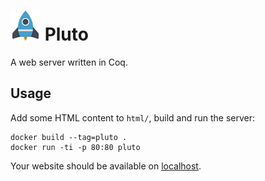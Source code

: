 # ![Logo](https://raw.githubusercontent.com/clarus/icons/master/rocket-48.png) Pluto
A web server written in Coq.

## Usage
Add some HTML content to `html/`, build and run the server:

    docker build --tag=pluto .
    docker run -ti -p 80:80 pluto

Your website should be available on [localhost](http://localhost/).
